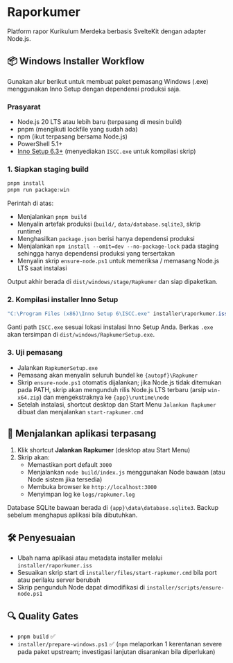 # Raporkumer

Platform rapor Kurikulum Merdeka berbasis SvelteKit dengan adapter Node.js.

## 📦 Windows Installer Workflow

Gunakan alur berikut untuk membuat paket pemasang Windows (.exe) menggunakan Inno Setup dengan dependensi produksi saja.

### Prasyarat

- Node.js 20 LTS atau lebih baru (terpasang di mesin build)
- pnpm (mengikuti lockfile yang sudah ada)
- npm (ikut terpasang bersama Node.js)
- PowerShell 5.1+
- [Inno Setup 6.3+](https://jrsoftware.org/isinfo.php) (menyediakan `ISCC.exe` untuk kompilasi skrip)

### 1. Siapkan staging build

```powershell
pnpm install
pnpm run package:win
```

Perintah di atas:

- Menjalankan `pnpm build`
- Menyalin artefak produksi (`build/`, `data/database.sqlite3`, skrip runtime)
- Menghasilkan `package.json` berisi hanya dependensi produksi
- Menjalankan `npm install --omit=dev --no-package-lock` pada staging sehingga hanya dependensi produksi yang tersertakan
- Menyalin skrip `ensure-node.ps1` untuk memeriksa / memasang Node.js LTS saat instalasi

Output akhir berada di `dist/windows/stage/Rapkumer` dan siap dipaketkan.

### 2. Kompilasi installer Inno Setup

```powershell
"C:\Program Files (x86)\Inno Setup 6\ISCC.exe" installer\raporkumer.iss
```

Ganti path `ISCC.exe` sesuai lokasi instalasi Inno Setup Anda. Berkas `.exe` akan tersimpan di `dist/windows/RapkumerSetup.exe`.

### 3. Uji pemasang

- Jalankan `RapkumerSetup.exe`
- Pemasang akan menyalin seluruh bundel ke `{autopf}\Rapkumer`
- Skrip `ensure-node.ps1` otomatis dijalankan; jika Node.js tidak ditemukan pada PATH, skrip akan mengunduh rilis Node.js LTS terbaru (arsip `win-x64.zip`) dan mengekstraknya ke `{app}\runtime\node`
- Setelah instalasi, shortcut desktop dan Start Menu `Jalankan Rapkumer` dibuat dan menjalankan `start-rapkumer.cmd`

## 🚀 Menjalankan aplikasi terpasang

1. Klik shortcut **Jalankan Rapkumer** (desktop atau Start Menu)
2. Skrip akan:
	- Memastikan port default `3000`
	- Menjalankan `node build/index.js` menggunakan Node bawaan (atau Node sistem jika tersedia)
	- Membuka browser ke `http://localhost:3000`
	- Menyimpan log ke `logs/rapkumer.log`

Database SQLite bawaan berada di `{app}\data\database.sqlite3`. Backup sebelum menghapus aplikasi bila dibutuhkan.

## 🛠️ Penyesuaian

- Ubah nama aplikasi atau metadata installer melalui `installer/raporkumer.iss`
- Sesuaikan skrip start di `installer/files/start-rapkumer.cmd` bila port atau perilaku server berubah
- Skrip pengunduh Node dapat dimodifikasi di `installer/scripts/ensure-node.ps1`

## 🔍 Quality Gates

- `pnpm build` ✅
- `installer/prepare-windows.ps1` ✅ (`npm` melaporkan 1 kerentanan severe pada paket upstream; investigasi lanjutan disarankan bila diperlukan)
